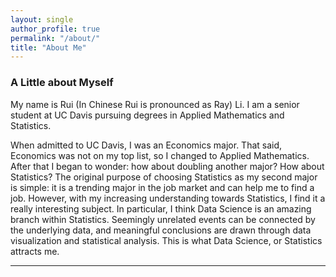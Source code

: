```yaml
---
layout: single
author_profile: true
permalink: "/about/"
title: "About Me"
---
```


### A Little about Myself

My name is Rui (In Chinese Rui is pronounced as Ray) Li. I am a senior student at UC Davis pursuing degrees in Applied Mathematics and Statistics. 

When admitted to UC Davis, I was an Economics major. That said, Economics was not on my top list, so I changed to Applied Mathematics. After that I began to wonder: how about doubling another major? How about Statistics? The original purpose of choosing Statistics as my second major is simple: it is a trending major in the job market and can help me to find a job. However, with my increasing understanding towards Statistics, I find it a really interesting subject. In particular, I think Data Science is an amazing branch within Statistics. Seemingly unrelated events can be connected by the underlying data, and meaningful conclusions are drawn through data visualization and statistical analysis. This is what Data Science, or Statistics attracts me.

---
